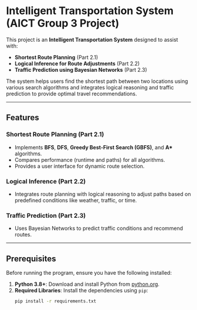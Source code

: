 # **Intelligent Transportation System (AICT Group 3 Project)**

This project is an **Intelligent Transportation System** designed to assist with:

- **Shortest Route Planning** (Part 2.1)
- **Logical Inference for Route Adjustments** (Part 2.2)
- **Traffic Prediction using Bayesian Networks** (Part 2.3)

The system helps users find the shortest path between two locations using various search algorithms and integrates logical reasoning and traffic prediction to provide optimal travel recommendations.

---

## **Features**

### **Shortest Route Planning (Part 2.1)**

- Implements **BFS**, **DFS**, **Greedy Best-First Search (GBFS)**, and **A\*** algorithms.
- Compares performance (runtime and paths) for all algorithms.
- Provides a user interface for dynamic route selection.

### **Logical Inference (Part 2.2)**

- Integrates route planning with logical reasoning to adjust paths based on predefined conditions like weather, traffic, or time.

### **Traffic Prediction (Part 2.3)**

- Uses Bayesian Networks to predict traffic conditions and recommend routes.

---

## **Prerequisites**

Before running the program, ensure you have the following installed:

1. **Python 3.8+**: Download and install Python from [python.org](https://www.python.org/).
2. **Required Libraries**: Install the dependencies using `pip`:
   ```bash
   pip install -r requirements.txt
   ```
